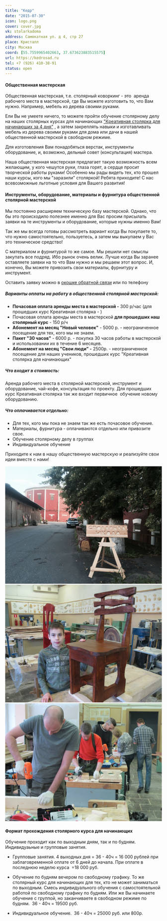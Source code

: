 ```yaml
---
title: "Кедр"
date: "2015-07-30"
icon: logo.png
cover: cover.jpg
vk: stolarkadoma
address: Самокатная ул. д 4, стр 27
place: Кристалл
city: Москва
coord: [55.7559965402663, 37.673623883515575]
url: https://kedrosad.ru
tel: +7 (926) 410-38-91
status: open
---
```


#### Общественная мастерская

Общественная мастерская, т.е. столярный коворкинг - это  аренда рабочего места в мастерской, где Вы можете изготовить то, что Вам нужно. Например, мебель из дерева своими руками.

Ели Вы не умеете ничего, то можете пройти обучение столярному делу на наших столярных курсах для начинающих ["Креативная столярка для начинающих за 4 дня"](http://kedrosadmaster.ru/stoliarnay_shkola "Подробно о курсе Креативной столярки") , а затем закреплять навыки и изготавливать мебель из дерева своими руками для дома или дачи в нашей общественной мастерской в свободном режиме.

Для изготовления Вам понадобяться верстак, инструменты оборудование, и, возможно, дельный совет (консультация) мастера.

Наша общественная мастерская предлагает такую возможность всем желающим, у кого чешутся руки, глаза горят, а сердце просит творческой работы руками! Особенно мы рады видеть тех, кто прошел наши курсы, кого мы "заразили" столяркой! Ребята приходите! С нас всевозможные льготные условия для Вашего развития!

#### Инструменты, оборудование, материалы и фурнитура общественной столярной мастерской

Мы постоянно расширяем техническую базу мастерской. Однако, что бы это происходило полезнее именно для Вас просим присылать заявки на те инструменты и оборудование, которые нужны именно Вам!

Так же мы всегда готовы рассмотреть вариант когда Вы покупаете то, что нужно самостоятельно, пользуетесь, а затем мы выкупаем у Вас это техническое средство!

С материалом и фурнитурой то же самое. Мы решили нет смыслы закупать все подряд. Ибо рынок очень велик. Лучше когда Вы заранее оставляете заявки на то что Вам нужно и мы решаем этот вопрос. И, конечно, Вы можете привозить свои материалы, фурнитуру и инструмент.

Оставить заявку можно в [окошке обратной связи](http://kedrosadmaster.ru/#feedback) или по телефону 

##### Варианты оплаты на работу в общественной столярной мастерской:

- **Почасовая оплата аренды места в мастерской -** 300 р/час (для прошедших курс Креативная столярка - )
- Почасовая оплата аренды места в мастерской **для прошедших наш столярный курс** - 150 р/ч
- **Абонемент на месяц "Новый человек"** - 5000 р. - неограниченное посещение для тех, кого мы не знаем.
- **Пакет "30 часов"** - 6000 р. - покупка 30 часов работы в мастерской и использовании их в течение 6 месяцев.
- **Абонемент на месяц "Свои люди" -** 2500р. - неограниченное посещение для наших учеников, прошедших курс "Креативная столярка для начинающих"

##### Что входит в стоимость:

Аренда рабочего места в столярной мастерской, инструмент и оборудование, чай-кофе, консультация по проекту. Для прошедших курс Креативная столярка так же входит первичное  обучение новому оборудованию.

##### Что оплачивается отдельно:

- Для тех, кого мы пока не знаем так же есть почасовое обучение.
- Материалы, фурнитура - оплачиваются отдельно или привозите свое.
- Обучение столярному делу в группах
- Индивидуальное обучение

Приходите к нам в нашу общественную мастерскую и реализуйте свои идеи вместе с нами!

![](./images/IMG_0986.jpg)
![](./images/ToiODEBeKew.jpg)
![](./images/u4zodAZEbMU.jpg)

#### Формат прохождения столярного курса для начинающих

Обучение проходит как по выходным дням, так и по будням. Индивидуаьные и групповые занятия.

- Групповые занятия. 4 выходных дня = 36 - 40ч = 16 000 рублей при заблаговременной оплате от 6 дней до начала. При оплате в последнюю неделю курса  =18 000 руб.

- Обучение по будням вечером по свободному графику. То же столярный курс для начинающих для тех, кто не может заниматься по выходным. Смесь индивидуального обучения с самостоятельной работой по свободному графику по будням. Или же Вы начинаете обучение с группой, но заканчиваете в свободном режиме по будням.  36 - 40ч = 19500 руб.
- Индивидуальное обучение.  36 - 40ч = 25000 руб. или 800р.
